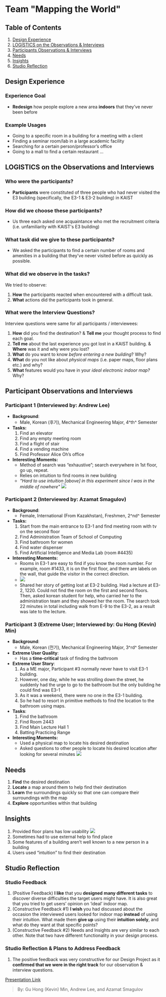 ﻿# Team "Mapping the World"

## Table of Contents
1. [Design Experience](#design-experience)
2. [LOGISTICS on the Observations & Interviews](#logistics-on-the-observations-and-interviews)
3. [Participants Observations & Interviews](#participants-observations-and-interviews)
4. [Needs](#needs)
5. [Insights](#insights)
6. [Studio Reflection](#studio-reflection)

## Design Experience

### Experience Goal

* **Redesign** how people explore a new area **indoors** that they’ve never been before

### Example Usages
- Going to a specific room in a building for a meeting with a client
- Finding a seminar room/lab in a large academic facility
- Searching for a certain person/professor’s office
- Going to a mall to find a certain restaurant ...

## LOGISTICS on the Observations and Interviews
### Who were the participants? 
* **Participants** were constituted of three people who had never visited the E3 building (specifically, the E3-1 & E3-2 building) in KAIST 
### How did we choose these participants? 
* Us three each asked one acquaintance who met the recruitment criteria (i.e. unfamiliarity with KAIST's E3 building)
### What task did we give to these participants? 
* We asked the participants to find a certain number of rooms and amenities in a building that they've never visited before as quickly as possible. 
### What did we observe in the tasks?
We tried to observe:
1. **How** the participants reacted when encountered with a difficult task. 
2. **What** actions did the participants took in general.
### What were the Interview Questions?
Interview questions were same for all participants / interviewees:
1.  **How** did you find the destination? & **Tell me** your thought process to find each goal.
2. **Tell me** about the last experience you got lost in a KAIST building. & **Where** was it and why were you lost?
3.  **What** do you want to know *before entering a new building*? Why?
4.  **What** do you not like about *physical maps* (i.e. paper maps, floor plans etc.) and why?
5. **What** features would you have in your *ideal electronic indoor map?* Why?

## Participant Observations and Interviews
### Participant 1 (Interviewed by: Andrew Lee)
* **Background**: 
	* Male, Korean (후기), Mechanical Engineering Major, 4^th^ Semester 
* **Tasks:**
	1. Find an elevator 
	2. Find any empty meeting room
	3. Find a flight of stair
	4. Find a vending machine
	5. Find Professor Alice Oh’s office
* **Interesting Moments:**
	- Method of search was “exhaustive”; search everywhere in 1st floor, go up, repeat. 
	- Relies on intuition to find rooms in new building
	- *“Hard to use intuition \[above\] in this experiment since I was in the middle of nowhere"*
**![](https://lh5.googleusercontent.com/3wQ8aV6ZnEa0uCDzcqm-s9h89F5-2nOvCll-bELWzaORKnmBbqpIX4k_LPm376NcAi0M8VJl2UsO2LofU3RnZV8h_liONhqRF0TbUlG9WgbrH359xvFcBqGiIeQuoFbrmXyMIM6uMMA)**

### Participant 2 (Interviewed by: Azamat Smagulov)
* **Background**: 
	* Female, International (From Kazakhstan), Freshmen, 2^nd^ Semester
* **Tasks:**
	1. Start from the main entrance to E3-1 and find meeting room with tv on the second floor 
	2. Find Administration Team of School of Computing
	3. Find bathroom for women
	4. Find water dispenser
	5. Find Artificial Intelligence and Media Lab (room #4435)
* **Interesting Moments:**
	- Rooms in E3-1 are easy to find if you know the room number. For example, room #1433, it is on the first floor, and there are labels on the wall, that guide the visitor in the correct direction.
	- ![](https://lh4.googleusercontent.com/NlLUMR0KXCGLIyazie2W7dTWwoI09pJumHbpn7mbtpN5E_iN7HrP-4GP_9QpPgt-HyQ2ZjEz-XHPU1FvsfywB7jbduHt3Z9ZFElKlX_X7r0TtUjjZPXsJjem226gkAt5EBYk18b7BpQ)
	- Shared her story of getting lost at E3-2 building. Had a lecture at E3-2, 1220. Could not find the room on the first and second floors. Then, asked korean student for help, who carried her to the administration team and they showed her the room. The search took 22 minutes in total including walk from E-9 to the E3-2, as a result was late to the lecture.
### Participant 3 (Extreme User; Interviewed by: Gu Hong (Kevin) Min)
* **Background**: 
	* Male, Korean (전기), Mechanical Engineering Major, 3^rd^ Semester
* **Extreme User Quality**: 
	* Has a **time-critical** task of finding the bathroom
* **Extreme User Story**: 
   1.  As a ME major, Participant #3 normally never have to visit E3-1 building.
    2.  However, one day, while he was strolling down the street, he suddenly had the urge to go to the bathroom but the only building he could find was E3-1   
    3.   As it was a weekend, there were no one in the E3-1 building.
    4.  So he had to resort in primitive methods to find the location to the bathroom using maps.
 * **Tasks**: 
	 1. Find the bathroom
	 2. Find Room 2443
	 3. Find Main Lecture Hall 1
	 4. Batting Practicing Range
* **Interesting Moments:**
	- Used a physical map to locate his desired destination
	- Asked questions to other people to locate his desired location after looking for several minutes
![](https://lh3.googleusercontent.com/7Z_tpWSd3sJTuiv_CX0zE0gK-aNb73ks4FM6mKrHg9yFbSzCanJBSIlhSlDf7ul4R-3AtaHu0jqVf7oyLrMma0XGPwOSewD2gggk7vvaclXX0n1Q8bMy3Z-qUYOUd7mIfrUvhSnpQGI)
## Needs
1. **Find** the desired destination 
2. **Locate** a map around them to help find their destination
3. **Learn** the surroundings quickly so that one can compare their surroundings with the map
4. **Explore** opportunities within that building

## Insights
1. Provided floor plans has low usability
![](https://lh3.googleusercontent.com/jck9IPhgpI7yQynOR-LX9BSwiqgBN1arYVqp8pUUBAM92rmJGTnF35PIRJkcP5bYEVA5n3cG7kNrj9z5tj6gsHRGxF2pXkLTVQVn8URFsEaxsu496wm4k7_ranXXnLcrkC-3T2XVKLY)
2. Sometimes had to use external help to find place
3. Some features of a building aren’t well known to a new person in a building
4. Users used “intuition” to find their destination
## Studio Reflection

### Studio Feedback
1. (Positive Feedback) **I like** that you **designed** **many different tasks** to discover diverse difficulties the target users might have. It is also great that you tried to get users’ opinion on ‘ideal’ indoor map.
2. (Constructive Feedback #1) **I wish** you had discussed about the occasion the interviewed users looked for indoor map **instead** of using their intuition. What made them **give up** using their **intuition solely**, and what do they want at that specific points?
3. (Constructive Feedback #2) Needs and Insights are very similar to each other. Note that two have different functionality in your design process.
### Studio Reflection & Plans to Address Feedback 
1. The positive feedback was very constructive for our Design Project as it **confirmed that we were in the right track** for our observation & interview questions.

[Presentation Link](https://docs.google.com/presentation/d/14mOTbuJ8SLdM-_DAI5FlTjr2lKCIZfQZWS0ou9JXtZc/edit?usp=sharing) 

> By: Gu Hong (Kevin) Min, Andrew Lee, and Azamat Smagulov


